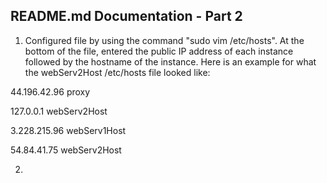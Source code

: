 README.md Documentation - Part 2
---
1. Configured file by using the command "sudo vim /etc/hosts". At the bottom of the file, entered the public IP address of each instance followed by the hostname of the instance. Here is an example for what the webServ2Host /etc/hosts file looked like:

44.196.42.96 proxy

127.0.0.1 webServ2Host

3.228.215.96 webServ1Host

54.84.41.75 webServ2Host

2. 
